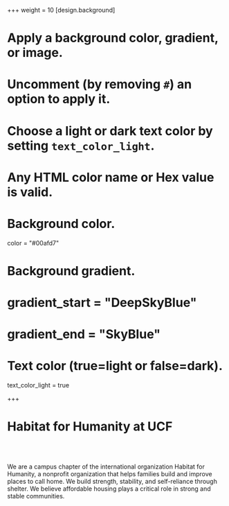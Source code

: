 +++
weight = 10
[design.background]
  # Apply a background color, gradient, or image.
  #   Uncomment (by removing `#`) an option to apply it.
  #   Choose a light or dark text color by setting `text_color_light`.
  #   Any HTML color name or Hex value is valid.
  
  # Background color.
   color = "#00afd7"
  
  # Background gradient.
  # gradient_start = "DeepSkyBlue"
  # gradient_end = "SkyBlue"

  # Text color (true=light or false=dark).
   text_color_light = true 
  
+++
<html>
<body>
<main>
    <div class="row">
      <div class="text-center">
        <h1>
          Habitat for Humanity at UCF
        </h1>
      </div>
      <br />
      <br />
      <div class="text-left">
        <p>
          We are a campus chapter of the international organization Habitat for Humanity, a nonprofit organization that helps families build and improve places to call home. We build strength, stability, and self-reliance through shelter. We believe affordable housing plays a critical role in strong and stable communities.
        </p>
    </div>
  </div>
</main>
</body>
</html>

